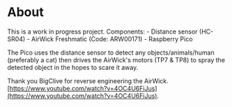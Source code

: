 # About
This is a work in progress project. 
Components: 
    - Distance sensor (HC-SR04)
    - AirWick Freshmatic (Code: ARW00171)
    - Raspberry Pico

The Pico uses the distance sensor to detect any objects/animals/human (preferably a cat) then drives the AirWick's motors (TP7 & TP8) to spray the detected object in the hopes to scare it away.

Thank you BigClive for reverse engineering the AirWick. [https://www.youtube.com/watch?v=4OC4U6FiJus](https://www.youtube.com/watch?v=4OC4U6FiJus).
